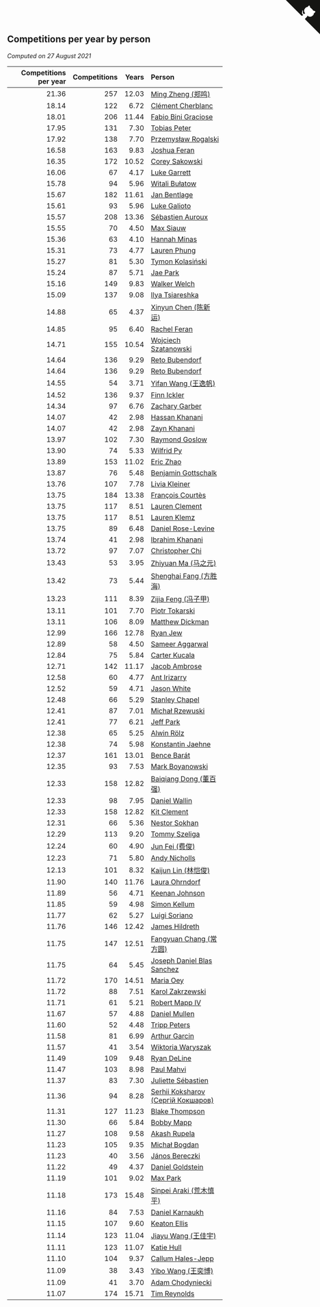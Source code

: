## Competitions per year by person

*Computed on 27 August 2021*

| Competitions per year | Competitions | Years | Person |
| ---: | ---: | ---: | :--- |
| 21.36 | 257 | 12.03 | [Ming Zheng (郑鸣)](https://www.worldcubeassociation.org/persons/2009ZHEN11) |
| 18.14 | 122 | 6.72 | [Clément Cherblanc](https://www.worldcubeassociation.org/persons/2014CHER05) |
| 18.01 | 206 | 11.44 | [Fabio Bini Graciose](https://www.worldcubeassociation.org/persons/2010GRAC02) |
| 17.95 | 131 | 7.30 | [Tobias Peter](https://www.worldcubeassociation.org/persons/2014PETE03) |
| 17.92 | 138 | 7.70 | [Przemysław Rogalski](https://www.worldcubeassociation.org/persons/2013ROGA02) |
| 16.58 | 163 | 9.83 | [Joshua Feran](https://www.worldcubeassociation.org/persons/2011FERA01) |
| 16.35 | 172 | 10.52 | [Corey Sakowski](https://www.worldcubeassociation.org/persons/2011SAKO01) |
| 16.06 | 67 | 4.17 | [Luke Garrett](https://www.worldcubeassociation.org/persons/2017GARR05) |
| 15.78 | 94 | 5.96 | [Witali Bułatow](https://www.worldcubeassociation.org/persons/2015BUAT01) |
| 15.67 | 182 | 11.61 | [Jan Bentlage](https://www.worldcubeassociation.org/persons/2010BENT01) |
| 15.61 | 93 | 5.96 | [Luke Galioto](https://www.worldcubeassociation.org/persons/2015GALI02) |
| 15.57 | 208 | 13.36 | [Sébastien Auroux](https://www.worldcubeassociation.org/persons/2008AURO01) |
| 15.55 | 70 | 4.50 | [Max Siauw](https://www.worldcubeassociation.org/persons/2017SIAU02) |
| 15.36 | 63 | 4.10 | [Hannah Minas](https://www.worldcubeassociation.org/persons/2017MINA04) |
| 15.31 | 73 | 4.77 | [Lauren Phung](https://www.worldcubeassociation.org/persons/2016PHUN02) |
| 15.27 | 81 | 5.30 | [Tymon Kolasiński](https://www.worldcubeassociation.org/persons/2016KOLA02) |
| 15.24 | 87 | 5.71 | [Jae Park](https://www.worldcubeassociation.org/persons/2015PARK24) |
| 15.16 | 149 | 9.83 | [Walker Welch](https://www.worldcubeassociation.org/persons/2011WELC01) |
| 15.09 | 137 | 9.08 | [Ilya Tsiareshka](https://www.worldcubeassociation.org/persons/2012TERE01) |
| 14.88 | 65 | 4.37 | [Xinyun Chen (陈新运)](https://www.worldcubeassociation.org/persons/2017CHEN36) |
| 14.85 | 95 | 6.40 | [Rachel Feran](https://www.worldcubeassociation.org/persons/2015FERA01) |
| 14.71 | 155 | 10.54 | [Wojciech Szatanowski](https://www.worldcubeassociation.org/persons/2011SZAT01) |
| 14.64 | 136 | 9.29 | [Reto Bubendorf](https://www.worldcubeassociation.org/persons/2012BUBE01) |
| 14.64 | 136 | 9.29 | [Reto Bubendorf](https://www.worldcubeassociation.org/persons/2012BUBE01) |
| 14.55 | 54 | 3.71 | [Yifan Wang (王逸帆)](https://www.worldcubeassociation.org/persons/2017WANY29) |
| 14.52 | 136 | 9.37 | [Finn Ickler](https://www.worldcubeassociation.org/persons/2012ICKL01) |
| 14.34 | 97 | 6.76 | [Zachary Garber](https://www.worldcubeassociation.org/persons/2014GARB01) |
| 14.07 | 42 | 2.98 | [Hassan Khanani](https://www.worldcubeassociation.org/persons/2018KHAN26) |
| 14.07 | 42 | 2.98 | [Zayn Khanani](https://www.worldcubeassociation.org/persons/2018KHAN28) |
| 13.97 | 102 | 7.30 | [Raymond Goslow](https://www.worldcubeassociation.org/persons/2014GOSL01) |
| 13.90 | 74 | 5.33 | [Wilfrid Py](https://www.worldcubeassociation.org/persons/2016PYWI01) |
| 13.89 | 153 | 11.02 | [Eric Zhao](https://www.worldcubeassociation.org/persons/2010ZHAO19) |
| 13.87 | 76 | 5.48 | [Benjamin Gottschalk](https://www.worldcubeassociation.org/persons/2016GOTT01) |
| 13.76 | 107 | 7.78 | [Livia Kleiner](https://www.worldcubeassociation.org/persons/2013KLEI03) |
| 13.75 | 184 | 13.38 | [François Courtès](https://www.worldcubeassociation.org/persons/2008COUR01) |
| 13.75 | 117 | 8.51 | [Lauren Clement](https://www.worldcubeassociation.org/persons/2013KLEM01) |
| 13.75 | 117 | 8.51 | [Lauren Klemz](https://www.worldcubeassociation.org/persons/2013KLEM01) |
| 13.75 | 89 | 6.48 | [Daniel Rose-Levine](https://www.worldcubeassociation.org/persons/2015ROSE01) |
| 13.74 | 41 | 2.98 | [Ibrahim Khanani](https://www.worldcubeassociation.org/persons/2018KHAN27) |
| 13.72 | 97 | 7.07 | [Christopher Chi](https://www.worldcubeassociation.org/persons/2014CHIC01) |
| 13.43 | 53 | 3.95 | [Zhiyuan Ma (马之元)](https://www.worldcubeassociation.org/persons/2017MAZH04) |
| 13.42 | 73 | 5.44 | [Shenghai Fang (方胜海)](https://www.worldcubeassociation.org/persons/2016FANG01) |
| 13.23 | 111 | 8.39 | [Zijia Feng (冯子甲)](https://www.worldcubeassociation.org/persons/2013FENG02) |
| 13.11 | 101 | 7.70 | [Piotr Tokarski](https://www.worldcubeassociation.org/persons/2013TOKA01) |
| 13.11 | 106 | 8.09 | [Matthew Dickman](https://www.worldcubeassociation.org/persons/2013DICK01) |
| 12.99 | 166 | 12.78 | [Ryan Jew](https://www.worldcubeassociation.org/persons/2008JEWR01) |
| 12.89 | 58 | 4.50 | [Sameer Aggarwal](https://www.worldcubeassociation.org/persons/2017AGGA01) |
| 12.84 | 75 | 5.84 | [Carter Kucala](https://www.worldcubeassociation.org/persons/2015KUCA01) |
| 12.71 | 142 | 11.17 | [Jacob Ambrose](https://www.worldcubeassociation.org/persons/2010AMBR01) |
| 12.58 | 60 | 4.77 | [Ant Irizarry](https://www.worldcubeassociation.org/persons/2016IRIZ02) |
| 12.52 | 59 | 4.71 | [Jason White](https://www.worldcubeassociation.org/persons/2016WHIT16) |
| 12.48 | 66 | 5.29 | [Stanley Chapel](https://www.worldcubeassociation.org/persons/2016CHAP04) |
| 12.41 | 87 | 7.01 | [Michał Rzewuski](https://www.worldcubeassociation.org/persons/2014RZEW01) |
| 12.41 | 77 | 6.21 | [Jeff Park](https://www.worldcubeassociation.org/persons/2015PARK08) |
| 12.38 | 65 | 5.25 | [Alwin Rölz](https://www.worldcubeassociation.org/persons/2016ROLZ01) |
| 12.38 | 74 | 5.98 | [Konstantin Jaehne](https://www.worldcubeassociation.org/persons/2015JAEH01) |
| 12.37 | 161 | 13.01 | [Bence Barát](https://www.worldcubeassociation.org/persons/2008BARA01) |
| 12.35 | 93 | 7.53 | [Mark Boyanowski](https://www.worldcubeassociation.org/persons/2014BOYA01) |
| 12.33 | 158 | 12.82 | [Baiqiang Dong (董百强)](https://www.worldcubeassociation.org/persons/2008DONG06) |
| 12.33 | 98 | 7.95 | [Daniel Wallin](https://www.worldcubeassociation.org/persons/2013WALL03) |
| 12.33 | 158 | 12.82 | [Kit Clement](https://www.worldcubeassociation.org/persons/2008CLEM01) |
| 12.31 | 66 | 5.36 | [Nestor Sokhan](https://www.worldcubeassociation.org/persons/2016SOKH01) |
| 12.29 | 113 | 9.20 | [Tommy Szeliga](https://www.worldcubeassociation.org/persons/2012SZEL01) |
| 12.24 | 60 | 4.90 | [Jun Fei (费俊)](https://www.worldcubeassociation.org/persons/2016FEIJ02) |
| 12.23 | 71 | 5.80 | [Andy Nicholls](https://www.worldcubeassociation.org/persons/2015NICH04) |
| 12.13 | 101 | 8.32 | [Kaijun Lin (林恺俊)](https://www.worldcubeassociation.org/persons/2013LINK01) |
| 11.90 | 140 | 11.76 | [Laura Ohrndorf](https://www.worldcubeassociation.org/persons/2009OHRN01) |
| 11.89 | 56 | 4.71 | [Keenan Johnson](https://www.worldcubeassociation.org/persons/2016JOHN30) |
| 11.85 | 59 | 4.98 | [Simon Kellum](https://www.worldcubeassociation.org/persons/2016KELL12) |
| 11.77 | 62 | 5.27 | [Luigi Soriano](https://www.worldcubeassociation.org/persons/2016SORI04) |
| 11.76 | 146 | 12.42 | [James Hildreth](https://www.worldcubeassociation.org/persons/2009HILD01) |
| 11.75 | 147 | 12.51 | [Fangyuan Chang (常方圆)](https://www.worldcubeassociation.org/persons/2009CHAN04) |
| 11.75 | 64 | 5.45 | [Joseph Daniel Blas Sanchez](https://www.worldcubeassociation.org/persons/2016SANC08) |
| 11.72 | 170 | 14.51 | [Maria Oey](https://www.worldcubeassociation.org/persons/2007OEYM01) |
| 11.72 | 88 | 7.51 | [Karol Zakrzewski](https://www.worldcubeassociation.org/persons/2014ZAKR01) |
| 11.71 | 61 | 5.21 | [Robert Mapp IV](https://www.worldcubeassociation.org/persons/2016IVRO01) |
| 11.67 | 57 | 4.88 | [Daniel Mullen](https://www.worldcubeassociation.org/persons/2016MULL04) |
| 11.60 | 52 | 4.48 | [Tripp Peters](https://www.worldcubeassociation.org/persons/2017PETE04) |
| 11.58 | 81 | 6.99 | [Arthur Garcin](https://www.worldcubeassociation.org/persons/2014GARC27) |
| 11.57 | 41 | 3.54 | [Wiktoria Waryszak](https://www.worldcubeassociation.org/persons/2018WARY01) |
| 11.49 | 109 | 9.48 | [Ryan DeLine](https://www.worldcubeassociation.org/persons/2012DELI01) |
| 11.47 | 103 | 8.98 | [Paul Mahvi](https://www.worldcubeassociation.org/persons/2012MAHV01) |
| 11.37 | 83 | 7.30 | [Juliette Sébastien](https://www.worldcubeassociation.org/persons/2014SEBA01) |
| 11.36 | 94 | 8.28 | [Serhii Koksharov (Сергій Кокшаров)](https://www.worldcubeassociation.org/persons/2013KOKS01) |
| 11.31 | 127 | 11.23 | [Blake Thompson](https://www.worldcubeassociation.org/persons/2010THOM03) |
| 11.30 | 66 | 5.84 | [Bobby Mapp](https://www.worldcubeassociation.org/persons/2015MAPP01) |
| 11.27 | 108 | 9.58 | [Akash Rupela](https://www.worldcubeassociation.org/persons/2012RUPE01) |
| 11.23 | 105 | 9.35 | [Michał Bogdan](https://www.worldcubeassociation.org/persons/2012BOGD01) |
| 11.23 | 40 | 3.56 | [János Bereczki](https://www.worldcubeassociation.org/persons/2018BERE01) |
| 11.22 | 49 | 4.37 | [Daniel Goldstein](https://www.worldcubeassociation.org/persons/2017GOLD01) |
| 11.19 | 101 | 9.02 | [Max Park](https://www.worldcubeassociation.org/persons/2012PARK03) |
| 11.18 | 173 | 15.48 | [Sinpei Araki (荒木慎平)](https://www.worldcubeassociation.org/persons/2006ARAK01) |
| 11.16 | 84 | 7.53 | [Daniel Karnaukh](https://www.worldcubeassociation.org/persons/2014KARN02) |
| 11.15 | 107 | 9.60 | [Keaton Ellis](https://www.worldcubeassociation.org/persons/2012ELLI01) |
| 11.14 | 123 | 11.04 | [Jiayu Wang (王佳宇)](https://www.worldcubeassociation.org/persons/2010WANG53) |
| 11.11 | 123 | 11.07 | [Katie Hull](https://www.worldcubeassociation.org/persons/2010HULL01) |
| 11.10 | 104 | 9.37 | [Callum Hales-Jepp](https://www.worldcubeassociation.org/persons/2012HALE01) |
| 11.09 | 38 | 3.43 | [Yibo Wang (王奕博)](https://www.worldcubeassociation.org/persons/2018WANG39) |
| 11.09 | 41 | 3.70 | [Adam Chodyniecki](https://www.worldcubeassociation.org/persons/2017CHOD02) |
| 11.07 | 174 | 15.71 | [Tim Reynolds](https://www.worldcubeassociation.org/persons/2005REYN01) |


<a href="https://github.com/jonatanklosko/wca_statistics" class="github-corner" aria-label="View source on Github"><svg width="80" height="80" viewBox="0 0 250 250" style="fill:#151513; color:#fff; position: absolute; top: 0; border: 0; right: 0;" aria-hidden="true"><path d="M0,0 L115,115 L130,115 L142,142 L250,250 L250,0 Z"></path><path d="M128.3,109.0 C113.8,99.7 119.0,89.6 119.0,89.6 C122.0,82.7 120.5,78.6 120.5,78.6 C119.2,72.0 123.4,76.3 123.4,76.3 C127.3,80.9 125.5,87.3 125.5,87.3 C122.9,97.6 130.6,101.9 134.4,103.2" fill="currentColor" style="transform-origin: 130px 106px;" class="octo-arm"></path><path d="M115.0,115.0 C114.9,115.1 118.7,116.5 119.8,115.4 L133.7,101.6 C136.9,99.2 139.9,98.4 142.2,98.6 C133.8,88.0 127.5,74.4 143.8,58.0 C148.5,53.4 154.0,51.2 159.7,51.0 C160.3,49.4 163.2,43.6 171.4,40.1 C171.4,40.1 176.1,42.5 178.8,56.2 C183.1,58.6 187.2,61.8 190.9,65.4 C194.5,69.0 197.7,73.2 200.1,77.6 C213.8,80.2 216.3,84.9 216.3,84.9 C212.7,93.1 206.9,96.0 205.4,96.6 C205.1,102.4 203.0,107.8 198.3,112.5 C181.9,128.9 168.3,122.5 157.7,114.1 C157.9,116.9 156.7,120.9 152.7,124.9 L141.0,136.5 C139.8,137.7 141.6,141.9 141.8,141.8 Z" fill="currentColor" class="octo-body"></path></svg></a><style>.github-corner:hover .octo-arm{animation:octocat-wave 560ms ease-in-out}@keyframes octocat-wave{0%,100%{transform:rotate(0)}20%,60%{transform:rotate(-25deg)}40%,80%{transform:rotate(10deg)}}@media (max-width:500px){.github-corner:hover .octo-arm{animation:none}.github-corner .octo-arm{animation:octocat-wave 560ms ease-in-out}}</style>
